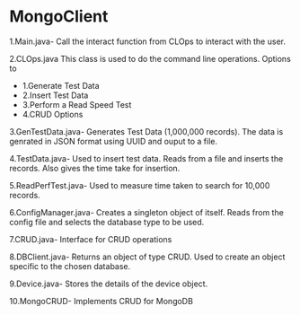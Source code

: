MongoClient
===========
1.Main.java-
Call the interact function from CLOps to interact with the user.

2.CLOps.java
This class is used to do the command line operations. Options to
 * 1.Generate Test Data
 * 2.Insert Test Data
 * 3.Perform a Read Speed Test
 * 4.CRUD Options

3.GenTestData.java-
Generates Test Data (1,000,000 records). 
The data is genrated in JSON format using UUID and ouput to a file.

4.TestData.java-
Used to insert test data. Reads from a file and inserts the records.
Also gives the time take for insertion.

5.ReadPerfTest.java-
Used to measure time taken to search for 10,000 records.

6.ConfigManager.java-
Creates a singleton object of itself.
Reads from the config file and selects the database type to be used.

7.CRUD.java-
Interface for CRUD operations

8.DBClient.java-
Returns an object of type CRUD. Used to create an object specific to the chosen database.

9.Device.java-
Stores the details of the device object.

10.MongoCRUD-
Implements CRUD for MongoDB



